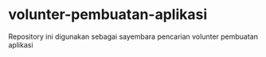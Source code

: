 # volunter-pembuatan-aplikasi
Repository ini digunakan sebagai sayembara pencarian volunter pembuatan aplikasi
